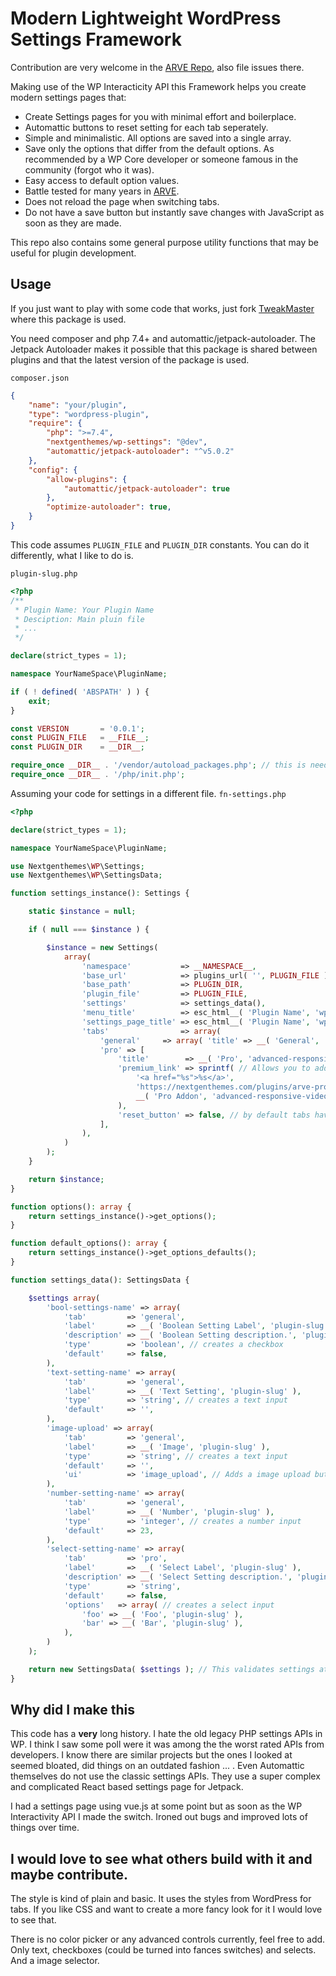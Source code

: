 # Modern Lightweight WordPress Settings Framework

Contribution are very welcome in the [ARVE Repo](https://github.com/nextgenthemes/advanced-responsive-video-embedder), also file issues there.

Making use of the WP Interacticity API this Framework helps you create modern settings pages that:

* Create Settings pages for you with minimal effort and boilerplace.
* Automattic buttons to reset setting for each tab seperately. 
* Simple and minimalistic. All options are saved into a single array.
* Save only the options that differ from the default options. As recommended by a WP Core developer or someone famous in the community (forgot who it was).
* Easy access to default option values.
* Battle tested for many years in [ARVE](https://wordpress.org/plugins/advanced-responsive-video-embedder/).
* Does not reload the page when switching tabs.
* Do not have a save button but instantly save changes with JavaScript as soon as they are made.

This repo also contains some general purpose utility functions that may be useful for plugin development.

## Usage

If you just want to play with some code that works, just fork [TweakMaster](https://github.com/nextgenthemes/tweakmaster) where this package is used.

You need composer and php 7.4+ and automattic/jetpack-autoloader. The Jetpack Autoloader makes it possible that this package is shared between plugins and that the latest version of the package is used.

`composer.json`

```json
{
	"name": "your/plugin",
	"type": "wordpress-plugin",
	"require": {
		"php": ">=7.4",
		"nextgenthemes/wp-settings": "@dev",
		"automattic/jetpack-autoloader": "^v5.0.2"
	},
	"config": {
		"allow-plugins": {
			"automattic/jetpack-autoloader": true
		},
		"optimize-autoloader": true,
	}
}
```

This code assumes `PLUGIN_FILE` and `PLUGIN_DIR` constants. You can do it differently, what I like to do is.

`plugin-slug.php`

```php
<?php
/**
 * Plugin Name: Your Plugin Name
 * Desciption: Main pluin file
 * ...
 */

declare(strict_types = 1);

namespace YourNameSpace\PluginName;

if ( ! defined( 'ABSPATH' ) ) {
	exit;
}

const VERSION       = '0.0.1';
const PLUGIN_FILE   = __FILE__;
const PLUGIN_DIR    = __DIR__;

require_once __DIR__ . '/vendor/autoload_packages.php'; // this is needed and it will load
require_once __DIR__ . '/php/init.php';
```

Assuming your code for settings in a different file. `fn-settings.php`
```php
<?php

declare(strict_types = 1);

namespace YourNameSpace\PluginName;

use Nextgenthemes\WP\Settings;
use Nextgenthemes\WP\SettingsData;

function settings_instance(): Settings {

	static $instance = null;

	if ( null === $instance ) {

		$instance = new Settings(
			array(
				'namespace'           => __NAMESPACE__,
				'base_url'            => plugins_url( '', PLUGIN_FILE ),
				'base_path'           => PLUGIN_DIR,
				'plugin_file'         => PLUGIN_FILE,
				'settings'            => settings_data(),
				'menu_title'          => esc_html__( 'Plugin Name', 'wp-tweak' ),
				'settings_page_title' => esc_html__( 'Plugin Name', 'wp-tweak' ),
				'tabs'                => array(
					'general'     => array( 'title' => __( 'General', 'wp-tweak' ) ),
					'pro' => [
						'title'        => __( 'Pro', 'advanced-responsive-video-embedder' ),
						'premium_link' => sprintf( // Allows you to add premium links to tabs.
							'<a href="%s">%s</a>',
							'https://nextgenthemes.com/plugins/arve-pro/',
							__( 'Pro Addon', 'advanced-responsive-video-embedder' )
						),
						'reset_button' => false, // by default tabs have a reset botton, you can disable them.
					],
				),
			)
		);
	}

	return $instance;
}

function options(): array {
	return settings_instance()->get_options();
}

function default_options(): array {
	return settings_instance()->get_options_defaults();
}

function settings_data(): SettingsData {

	$settings array(
		'bool-settings-name' => array(
			'tab'         => 'general',
			'label'       => __( 'Boolean Setting Label', 'plugin-slug' ),
			'description' => __( 'Boolean Setting description.', 'plugin-slug' ),
			'type'        => 'boolean', // creates a checkbox
			'default'     => false,
		),
		'text-setting-name' => array(
			'tab'         => 'general',
			'label'       => __( 'Text Setting', 'plugin-slug' ),
			'type'        => 'string', // creates a text input
			'default'     => '',
		),
		'image-upload' => array(
			'tab'         => 'general',
			'label'       => __( 'Image', 'plugin-slug' ),
			'type'        => 'string', // creates a text input
			'default'     => '',
			'ui'          => 'image_upload', // Adds a image upload button that enters the media ID of the selected image into the text field.
		),
		'number-setting-name' => array(
			'tab'         => 'general',
			'label'       => __( 'Number', 'plugin-slug' ),
			'type'        => 'integer', // creates a number input
			'default'     => 23,
		),
		'select-setting-name' => array(
			'tab'         => 'pro',
			'label'       => __( 'Select Label', 'plugin-slug' ),
			'description' => __( 'Select Setting description.', 'plugin-slug' ),
			'type'        => 'string',
			'default'     => false,
			'options'   => array( // creates a select input
				'foo' => __( 'Foo', 'plugin-slug' ),
				'bar' => __( 'Bar', 'plugin-slug' ),
			),
		)
	);

	return new SettingsData( $settings ); // This validates settings at runtime!
}
```

## Why did I make this

This code has a **very** long history. I hate the old legacy PHP settings APIs in WP. I think I saw some poll were it was among the the worst rated APIs from developers. I know there are similar projects but the ones I looked at seemed bloated, did things on an outdated fashion ... . Even Automattic themselves do not use the classic settings APIs. They use a super complex and complicated React based settings page for Jetpack.

I had a settings page using vue.js at some point but as soon as the WP Interactivity API I made the switch. Ironed out bugs and improved lots of things over time.

## I would love to see what others build with it and maybe contribute.

The style is kind of plain and basic. It uses the styles from WordPress for tabs. If you like CSS and want to create a more fancy look for it I would love to see that.

There is no color picker or any advanced controls currently, feel free to add. Only text, checkboxes (could be turned into fances switches) and selects. And a image selector.

